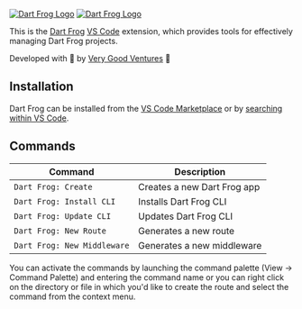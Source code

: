 [![Dart Frog Logo][logo_white]][dart_frog_link_dark]
[![Dart Frog Logo][logo_black]][dart_frog_link_light]

This is the [Dart Frog](https://dartfrog.vgv.dev/) [VS Code](https://code.visualstudio.com/) extension, which provides tools for effectively managing Dart Frog projects.

Developed with 💙 by [Very Good Ventures][very_good_ventures_link] 🦄

## Installation

Dart Frog can be installed from the [VS Code Marketplace](https://marketplace.visualstudio.com/vscode) or by [searching within VS Code](https://code.visualstudio.com/docs/editor/extension-gallery#_search-for-an-extension).

## Commands

| Command                     | Description                 |
| --------------------------- | --------------------------- |
| `Dart Frog: Create`         | Creates a new Dart Frog app |
| `Dart Frog: Install CLI`    | Installs Dart Frog CLI      |
| `Dart Frog: Update CLI`     | Updates Dart Frog CLI       |
| `Dart Frog: New Route`      | Generates a new route       |
| `Dart Frog: New Middleware` | Generates a new middleware  |

You can activate the commands by launching the command palette (View -> Command Palette) and entering the command name or you can right click on the directory or file in which you'd like to create the route and select the command from the context menu.

[ci_link]: https://github.com/VeryGoodOpenSource/dart_frog/actions/workflows/main.yaml
[dart_frog_link_dark]: https://github.com/verygoodopensource/dart_frog#gh-dark-mode-only
[dart_frog_link_light]: https://github.com/verygoodopensource/dart_frog#gh-light-mode-only
[license_link]: https://opensource.org/licenses/MIT
[logo_black]: https://raw.githubusercontent.com/VeryGoodOpenSource/dart_frog/main/assets/dart_frog_logo_black.png#gh-light-mode-only
[logo_white]: https://raw.githubusercontent.com/VeryGoodOpenSource/dart_frog/main/assets/dart_frog_logo_white.png#gh-dark-mode-only
[very_good_ventures_link]: https://verygood.ventures
